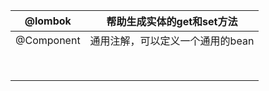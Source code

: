 | @lombok    | 帮助生成实体的get和set方法       |
| ---------- | -------------------------------- |
| @Component | 通用注解，可以定义一个通用的bean |
|            |                                  |
|            |                                  |
|            |                                  |
|            |                                  |
|            |                                  |
|            |                                  |
|            |                                  |
|            |                                  |

